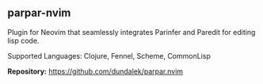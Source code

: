 ## parpar-nvim

Plugin for Neovim that seamlessly integrates Parinfer and Paredit for editing lisp code.

Supported Languages: Clojure, Fennel, Scheme, CommonLisp

**Repository:** <https://github.com/dundalek/parpar.nvim>
